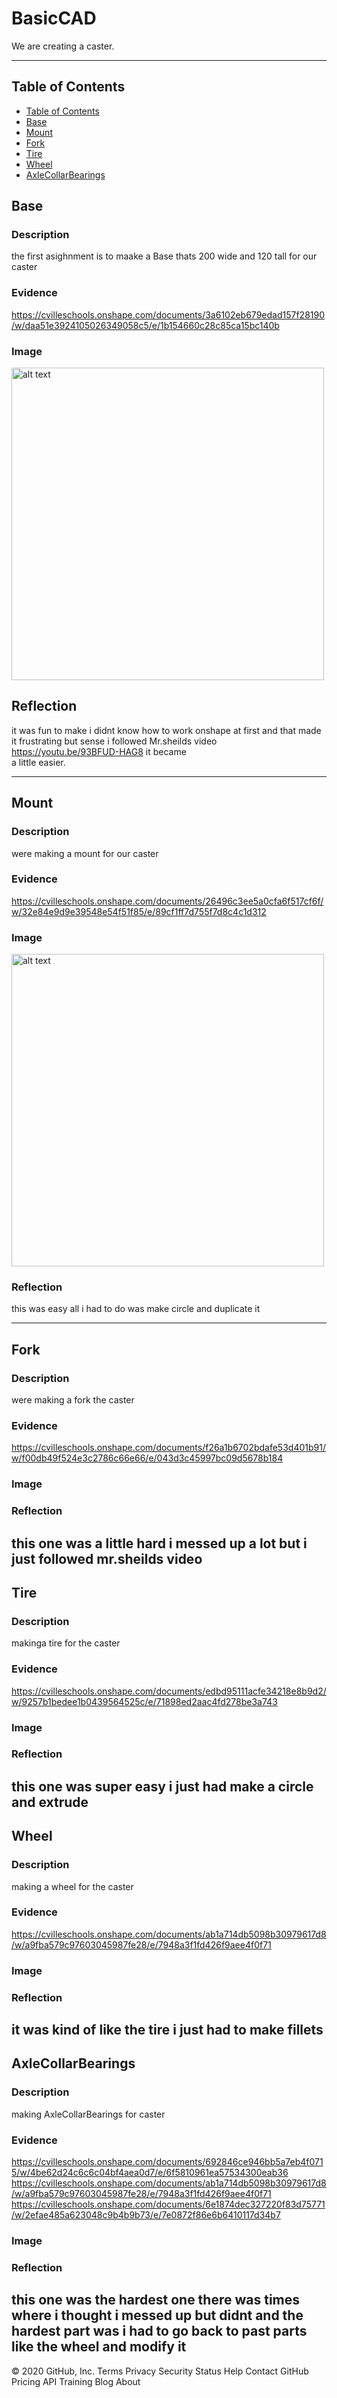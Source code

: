 # BasicCAD

We are creating a caster.

---
## Table of Contents
* [Table of Contents](#Table-of-Contents)
* [Base](#Base)
* [Mount](#Mount)
* [Fork](#Fork)
* [Tire](#Tire)
* [Wheel](#Wheel)
* [AxleCollarBearings](#AxleCollarBearings)

## Base

### Description

the first asighnment is to maake a Base thats 200 wide and 120 tall for our caster

### Evidence

https://cvilleschools.onshape.com/documents/3a6102eb679edad157f28190/w/daa51e3924105026349058c5/e/1b154660c28c85ca15bc140b

### Image

<img src="Screenshot 2020-11-04 at 4.13.58 PM.png" alt="alt text" width="500" height="500">



## Reflection

it was fun to make i didnt know how to work onshape at first and that made it frustrating but sense i followed Mr.sheilds video https://youtu.be/93BFUD-HAG8 it became   
a little easier.

---

## Mount

### Description 
were making a mount for our caster

### Evidence
https://cvilleschools.onshape.com/documents/26496c3ee5a0cfa6f517cf6f/w/32e84e9d9e39548e54f51f85/e/89cf1ff7d755f7d8c4c1d312

### Image
<img src="Screenshot 2020-11-04 at 4.03.27 PM.png" alt="alt text" width="500" height="500">

### Reflection
this was easy all i had to do was make circle and duplicate it

---


## Fork
 
### Description
were making a fork the caster 
### Evidence
https://cvilleschools.onshape.com/documents/f26a1b6702bdafe53d401b91/w/f00db49f524e3c2786c66e66/e/043d3c45997bc09d5678b184
### Image

### Reflection
this one was a little hard i messed up a lot but i just followed mr.sheilds video
---


## Tire
 
### Description
makinga tire for the caster
### Evidence
https://cvilleschools.onshape.com/documents/edbd95111acfe34218e8b9d2/w/9257b1bedee1b0439564525c/e/71898ed2aac4fd278be3a743
### Image

### Reflection
this one was super easy i just had make a circle and extrude
---


## Wheel

### Description
making a wheel for the caster
### Evidence
https://cvilleschools.onshape.com/documents/ab1a714db5098b30979617d8/w/a9fba579c97603045987fe28/e/7948a3f1fd426f9aee4f0f71
### Image

### Reflection
it was kind of like the tire i just had to make fillets
---


## AxleCollarBearings

### Description
 making AxleCollarBearings for caster
### Evidence
https://cvilleschools.onshape.com/documents/692846ce946bb5a7eb4f0715/w/4be62d24c6c6c04bf4aea0d7/e/6f5810961ea57534300eab36
https://cvilleschools.onshape.com/documents/ab1a714db5098b30979617d8/w/a9fba579c97603045987fe28/e/7948a3f1fd426f9aee4f0f71
https://cvilleschools.onshape.com/documents/6e1874dec327220f83d75771/w/2efae485a623048c9b4b9b73/e/7e0872f86e6b6410117d34b7
### Image

### Reflection
this one was the hardest one there was times where i thought i messed up but didnt and the hardest part was i had to go back to past parts like the wheel  and modify it
---


© 2020 GitHub, Inc.
Terms
Privacy
Security
Status
Help
Contact GitHub
Pricing
API
Training
Blog
About

